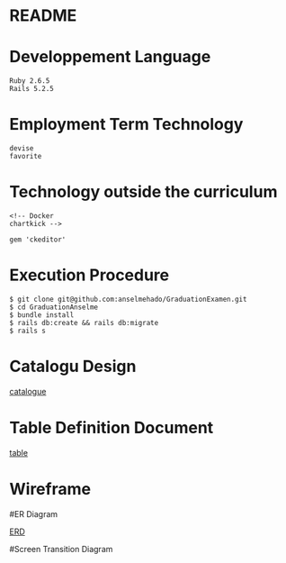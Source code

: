 <!-- # README

This README would normally document whatever steps are necessary to get the
application up and running.

Things you may want to cover:

* Ruby version

* System dependencies

* Configuration

* Database creation

* Database initialization

* How to run the test suite

* Services (job queues, cache servers, search engines, etc.)

* Deployment instructions

* ... -->





# README

<!-- This README would normally document whatever steps are necessary to get the
application up and running.

Things you may want to cover:

* Ruby version -->

# Developpement Language
    Ruby 2.6.5
    Rails 5.2.5
# Employment Term Technology
    devise
    favorite
# Technology outside the curriculum
    <!-- Docker
    chartkick -->

    gem 'ckeditor'

# Execution Procedure

    $ git clone git@github.com:anselmehado/GraduationExamen.git
    $ cd GraduationAnselme
    $ bundle install
    $ rails db:create && rails db:migrate
    $ rails s
# Catalogu Design

[catalogue](https://docs.google.com/spreadsheets/d/1cYzAlDXgsz7RZSZwGabbGkPrumXhgbTTwjaqbG7sj1A/edit?usp=sharing)



# Table Definition Document
[table](https://docs.google.com/spreadsheets/d/1cYzAlDXgsz7RZSZwGabbGkPrumXhgbTTwjaqbG7sj1A/edit?usp=sharing)


# Wireframe

#ER Diagram

[ERD](https://viewer.diagrams.net/?highlight=0000ff&edit=_blank&layers=1&nav=1#R7V1bc5s4FP41fozHgPHlce0m7U7d1pO0u%2Bm%2BdBQj20wx8mA5sfPrVwIJAxJYvnCtZzIZdAAB5zv6JB194JYxXu0%2BemC9%2FIIs6LT0jrVrGR9aut4fdsh%2FatgHBq1naIFl4dkWsx0MT%2FY7ZEZ24mJrW3ATOxAj5GB7HTfOkOvCGY7ZgOeht%2Fhhc%2BTEr7oGCygYnmbAEa3%2F2hZeBtaB3j%2FYP0F7seRX1nrDYM8K8IPZk2yWwEJvEZNx3zLGHkI42FrtxtChzuN%2B%2BfwDeL3pZL562HbefxjD9y%2F76V1Q2cMpp4SP4EEXX7fqLqv7FThb5rDtBnob9sR4z91IHn5NNzF4oabRBgMPM7SNDjEQ%2FDCwXegRg%2BaXHQesN7Z%2FeGBZ2o41AXu0xbwiXhrN7R20HgOw6bEE9wmpjBZp5XNS%2BRO7GbobOPbCJdsz4hB6xZEHN%2BReJmCD2REb7KHfIeIGsSg6kTsEehjuIiHEnPoRohXE3p4cwvZ2tW5wCmsheo%2FFy9sh3LQOsy2joWYyI2AhvgjrPsBINhiSp6CqC6imAkocgm3gPJK2B9yFj20cOup%2Fy0Pr78BbQMwMa2RTz9%2B%2FEmeGINmOM0YOohHgIpfWhNGa7XTgnJ%2F7gjBGKw4080dYqe8Lc0T%2BiHfGnbbZMsntjklZO5TJHz3cw2PkEqRJ3NE6IIH%2FDdIQUAW7q442Q9dQBNfIDVtDwHb6%2BTR0faIFB3RPBq6TAC7ZPBHx59zxuXJpWxZ0T0BEV0YkAoFRKAJdKWf%2BIieVCwNnxeDY0WYNZra7mARn9krDaZfacvo5wfbL0%2FWXiTb99op%2Bjr8%2BrT7NPj%2FeiT1dFTkxiWkdOFG1w8sN2ku7u6u3RGjZvD71dpYZtZWgQ%2Bkdiv2RC1aw6lRYCCTFM5%2B8RZs36suJ%2BoalDwd7jeC%2B7LitBPnJb7EvuB%2BugO00g%2F4uRaUq%2FDe48V9O%2FKfppRPgsMEEOFDGoywC5DmsiPuBtbLdJhOgOirFE%2BD06%2BT786fJ345jDLyPWu%2B3ufrvThdBEvCB1gLy3AB5fhvvH6EDsI3c%2B8OeIIMQZH018sCjJV45LM6ha%2F1F8%2FWkeP%2F4Dj30HX0B7r7FcsXJfd9cKE3Twp2Nn2mV7U6nx8o%2FKaptvvfDjjc0WthHClPo2cRjfg7at7nEe8%2FRQlCTyYuHqvwSrytwDvVIBF313PEGbb0ZzDqODdow70PSDjT0o61dnlrmRs%2FH8DX%2BHLL4YteY0j4nEri8efPcdj8RosGjsrOiiw%2BJirr9eEXaQG%2Bb8aoCZwhV%2BQEfPvoFbUDM%2F8wAhgvE2lcTFzsEhlKN4VQm07QEjpqk%2F9dlEalnkBu73KFPCK%2FXN2OXu5MMNwYKTAoc4jmXwD1CW9fa5BJflyahGrLmciTmMtrmSWsushjLr%2F%2Bs9ZrLWYgc73jyGmbK70dcc%2BHs3ah1l2tilT74HBYK3S37mBcxyhZeiiXG%2BmYfz4LDrBgritnHeq%2B9XBOUqtDfLfmYF%2F3JFl%2BKpb%2F65h7PgmNQLfrjFVfH%2FUVTXwogFaE%2BiVRNwGfhoe061QNxiFqhFPfCLEaPp8d4FkNCJANT9JQ2NHNylcIY%2BXJPZYCU6ipT4hlZeic3zxjlueb4aC8%2FX0ijWjKWmINX5NkY%2FhmK7ewIOWmVTOvKoDMyoEvPUpqDOJ8MxFajst5z3SylPIIuHbE0JEt5tAPR1Rf5MrKUshjLbSlWMhyqUZbyOCJDZUTKWgw3xDUmzs%2BNylJeE6v0sWq4tlQMdnotmLF8kdDpzChLUxbLjOJE5KFsZlSYqccbpBo6YRhXmCXFtRwXvtWAIEvAqAR2lM8SZamWnkP99EI2FnQjfAkqsJPrhLsEZMlzU3tEPiRMEKh37Blw%2FmI7VsTlPvT%2BzCECfJwCKcuBLUYbplIKZxaJ2JCESwoqylOQo%2FDx6UG%2FLU4QehI4szQTl8Ep6%2BwScFKG%2FPOQTEuHpKecZdyZH3AKC27pQrwISB6dYkKLOV6ce2dq9siuB9sJhX8HxZ5utqKKvX6v3zpds2dF6y5fwZep9okq%2BKQvC6UQw6W6vGGcUYxOIuBUdXmmeaSinFV5KtL8UlLEhh53jEx5psmSOrrRTyobrzZy0sRcKBk5NS3111VP%2FZ0nkC8et0tlEn%2FK3FJTT%2BVmZN0KfblIEzUYTcq6haF7UgsrdHaviX0IZcUaTCjLwWkXxyjacgrNA2i3tYi8WFGWcZN2enlhq%2FLGUX058ayVCBkn5uf%2FS792Um8yPHn5QZUM8wNMlpGpHhnWcYg4KHuIKHl9pOTGeL1XlMO4re74UPLuCLaxU2OZ9DVRqcpo8PaaSG4EKH1Js1gGrO97Isfb2lnys2IZUMxR0AwgZDndhnLgyd%2BpKZIDJ2%2FL3rTXfXmb%2FTN4fv8xnIzu9ioq4BsFnkeBMmzzokApts1gwMywrQQBSu9Q5D97Rb8b3gj2uxCTEsgvfaX0Rn55kF%2B%2FQPKTYiuSXwP0d5lRXAkulN6hZCxYny8pFA9TCfQoX%2BoWsxg3BV5SCXAUPs6Iw%2FIleLL%2B7ibBOw6lqYBkoZo8yScQBYgkmrxATHeCJO86yjipsC%2F6oT6Jsq%2FTjgn7%2BC65qC949hw%2FnsfgPvrxvEDkmrv2Tk%2F%2BjMu538TTC9bemQprhKVpSVtRHamZGXBp7aLdCeSnh7YxONY4%2FFJSkZp3QHMxdjSgM1TbVw%2FopAZU75jnBXRfO1LR2QFNioff2QoOP%2FxamXH%2FPw%3D%3D)




#Screen Transition Diagram



<!-- * System dependencies

* Configuration

* Database creation

* Database initialization

* How to run the test suite

* Services (job queues, cache servers, search engines, etc.)

* Deployment instructions

* ... -->
